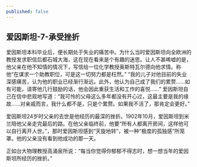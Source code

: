 ```yaml
---
published: false
---
```

## 爱因斯坦-7-承受挫折

爱因斯坦本科毕业后，便长期处于失业的痛苦中。为什么当时爱因斯坦向全欧洲的教授发求职信后都石城大海，这在现在看来是个有趣的迷思。让人不甚唏嘘的是，他父亲在他不知情的情况下，写信给一位化学教授奥斯特瓦尔德向他求情。称他“在谋求一个助教职位，可是这一切努力都是枉然。” “我的儿子对他目前的失业深感痛苦，认为他的职业已经渐行渐远。此外，他认为自己成了我们的累赘……如有可能，请寄他几行鼓励的话，他会因此重获生活和工作的喜悦……” 爱因斯坦自己在信中悲观地写道：“我可怜的父母这么多年都没有开心过，这最主要是我的缘故……对亲戚而言，我什么都不是，只是个累赘。如果我不活了，那肯定会更好。”

爱因斯坦24岁时父亲的去世是他经历的最深的挫折。1902年10月，爱因斯坦到米兰陪他父亲走完最后的路。在他父亲临终前，他要“所有人都离开房间，这样他可以自行离开人世。”，那时爱因斯坦感到“天旋地转”，被一种“极度的孤独感”所笼罩。他的父亲没有看到他成功的那一天。

正如台大物理教授高涌泉所说：“每当你觉得你郁郁不得志时，想一想当年的爱因斯坦所经历的挫折。”